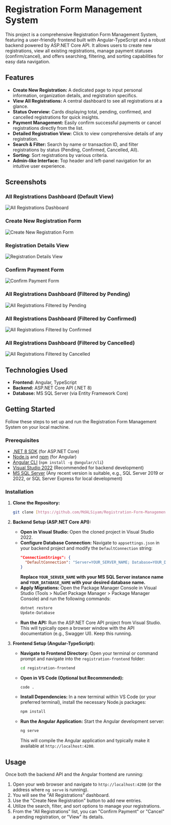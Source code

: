 # Registration Form Management System

This project is a comprehensive Registration Form Management System, featuring a user-friendly frontend built with Angular-TypeScript and a robust backend powered by ASP.NET Core API. It allows users to create new registrations, view all existing registrations, manage payment statuses (confirm/cancel), and offers searching, filtering, and sorting capabilities for easy data navigation.

## Features

* **Create New Registration:** A dedicated page to input personal information, organization details, and registration specifics.
* **View All Registrations:** A central dashboard to see all registrations at a glance.
* **Status Overview:** Cards displaying total, pending, confirmed, and cancelled registrations for quick insights.
* **Payment Management:** Easily confirm successful payments or cancel registrations directly from the list.
* **Detailed Registration View:** Click to view comprehensive details of any registration.
* **Search & Filter:** Search by name or transaction ID, and filter registrations by status (Pending, Confirmed, Cancelled, All).
* **Sorting:** Sort registrations by various criteria.
* **Admin-like Interface:** Top header and left-panel navigation for an intuitive user experience.

## Screenshots

### All Registrations Dashboard (Default View)
![All Registrations Dashboard](Outputs/reg1.png)

### Create New Registration Form
![Create New Registration Form](Outputs/reg2.png)

### Registration Details View
![Registration Details View](Outputs/reg3.png)

### Confirm Payment Form
![Confirm Payment Form](Outputs/reg4.png)

### All Registrations Dashboard (Filtered by Pending)
![All Registrations Filtered by Pending](Outputs/reg5.png)

### All Registrations Dashboard (Filtered by Confirmed)
![All Registrations Filtered by Confirmed](Outputs/reg6.png)

### All Registrations Dashboard (Filtered by Cancelled)
![All Registrations Filtered by Cancelled](Outputs/reg7.png)

## Technologies Used

* **Frontend:** Angular, TypeScript
* **Backend:** ASP.NET Core API (.NET 8)
* **Database:** MS SQL Server (via Entity Framework Core)

## Getting Started

Follow these steps to set up and run the Registration Form Management System on your local machine.

### Prerequisites

* [.NET 8 SDK](https://dotnet.microsoft.com/download/dotnet/8.0) (for ASP.NET Core)
* [Node.js](https://nodejs.org/en/download/) and [npm](https://www.npmjs.com/get-npm) (for Angular)
* [Angular CLI](https://angular.io/cli) (`npm install -g @angular/cli`)
* [Visual Studio 2022](https://visualstudio.microsoft.com/vs/) (Recommended for backend development)
* [MS SQL Server](https://www.microsoft.com/en-us/sql-server/sql-server-downloads) (Any recent version is suitable, e.g., SQL Server 2019 or 2022, or SQL Server Express for local development)

### Installation

1.  **Clone the Repository:**
    ```bash
    git clone [https://github.com/MdALSiyam/Registration-Form-Management-System.git](https://github.com/MdALSiyam/Registration-Form-Management-System.git)
    ```

2.  **Backend Setup (ASP.NET Core API):**

    * **Open in Visual Studio:** Open the cloned project in Visual Studio 2022.
    * **Configure Database Connection:**
        Navigate to `appsettings.json` in your backend project and modify the `DefaultConnection` string:
        ```json
        "ConnectionStrings": {
          "DefaultConnection": "Server=YOUR_SERVER_NAME; Database=YOUR_DATABASE_NAME; Trusted_Connection=True; MultipleActiveResultSets=true; TrustServerCertificate=True"
        }
        ```
        **Replace `YOUR_SERVER_NAME` with your MS SQL Server instance name and `YOUR_DATABASE_NAME` with your desired database name.**
    * **Apply Migrations:**
        Open the Package Manager Console in Visual Studio (Tools > NuGet Package Manager > Package Manager Console) and run the following commands:
        ```powershell
        dotnet restore
        Update-Database
        ```
    * **Run the API:**
        Run the ASP.NET Core API project from Visual Studio. This will typically open a browser window with the API documentation (e.g., Swagger UI). Keep this running.

3.  **Frontend Setup (Angular-TypeScript):**

    * **Navigate to Frontend Directory:**
        Open your terminal or command prompt and navigate into the `registration-frontend` folder:
        ```bash
        cd registration-frontend
        ```
    * **Open in VS Code (Optional but Recommended):**
        ```bash
        code .
        ```
    * **Install Dependencies:**
        In a new terminal within VS Code (or your preferred terminal), install the necessary Node.js packages:
        ```bash
        npm install
        ```
    * **Run the Angular Application:**
        Start the Angular development server:
        ```bash
        ng serve
        ```
        This will compile the Angular application and typically make it available at `http://localhost:4200`.

## Usage

Once both the backend API and the Angular frontend are running:

1.  Open your web browser and navigate to `http://localhost:4200` (or the address where `ng serve` is running).
2.  You will see the "All Registrations" dashboard.
3.  Use the "Create New Registration" button to add new entries.
4.  Utilize the search, filter, and sort options to manage your registrations.
5.  From the "All Registrations" list, you can "Confirm Payment" or "Cancel" a pending registration, or "View" its details.

